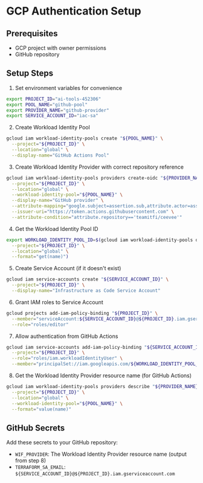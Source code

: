# GCP Authentication Setup

## Prerequisites
- GCP project with owner permissions
- GitHub repository

## Setup Steps

1. Set environment variables for convenience
```bash
export PROJECT_ID="ai-tools-452306"
export POOL_NAME="github-pool"
export PROVIDER_NAME="github-provider"
export SERVICE_ACCOUNT_ID="iac-sa"
```

2. Create Workload Identity Pool
```bash
gcloud iam workload-identity-pools create "${POOL_NAME}" \
  --project="${PROJECT_ID}" \
  --location="global" \
  --display-name="GitHub Actions Pool"
```

3. Create Workload Identity Provider with correct repository reference
```bash
gcloud iam workload-identity-pools providers create-oidc "${PROVIDER_NAME}" \
  --project="${PROJECT_ID}" \
  --location="global" \
  --workload-identity-pool="${POOL_NAME}" \
  --display-name="GitHub provider" \
  --attribute-mapping="google.subject=assertion.sub,attribute.actor=assertion.actor,attribute.repository=assertion.repository" \
  --issuer-uri="https://token.actions.githubusercontent.com" \
  --attribute-condition="attribute.repository=='teamitfi/ceevee'"
```

4. Get the Workload Identity Pool ID
```bash
export WORKLOAD_IDENTITY_POOL_ID=$(gcloud iam workload-identity-pools describe "${POOL_NAME}" \
  --project="${PROJECT_ID}" \
  --location="global" \
  --format="get(name)")
```

5. Create Service Account (if it doesn't exist)
```bash
gcloud iam service-accounts create "${SERVICE_ACCOUNT_ID}" \
  --project="${PROJECT_ID}" \
  --display-name="Infrastructure as Code Service Account"
```

6. Grant IAM roles to Service Account
```bash
gcloud projects add-iam-policy-binding "${PROJECT_ID}" \
  --member="serviceAccount:${SERVICE_ACCOUNT_ID}@${PROJECT_ID}.iam.gserviceaccount.com" \
  --role="roles/editor"
```

7. Allow authentication from GitHub Actions
```bash
gcloud iam service-accounts add-iam-policy-binding "${SERVICE_ACCOUNT_ID}@${PROJECT_ID}.iam.gserviceaccount.com" \
  --project="${PROJECT_ID}" \
  --role="roles/iam.workloadIdentityUser" \
  --member="principalSet://iam.googleapis.com/${WORKLOAD_IDENTITY_POOL_ID}/attribute.repository/teamitfi/ceevee"
```

8. Get the Workload Identity Provider resource name (for GitHub Actions)
```bash
gcloud iam workload-identity-pools providers describe "${PROVIDER_NAME}" \
  --project="${PROJECT_ID}" \
  --location="global" \
  --workload-identity-pool="${POOL_NAME}" \
  --format="value(name)"
```

## GitHub Secrets

Add these secrets to your GitHub repository:
- `WIF_PROVIDER`: The Workload Identity Provider resource name (output from step 8)
- `TERRAFORM_SA_EMAIL`: `${SERVICE_ACCOUNT_ID}@${PROJECT_ID}.iam.gserviceaccount.com`
